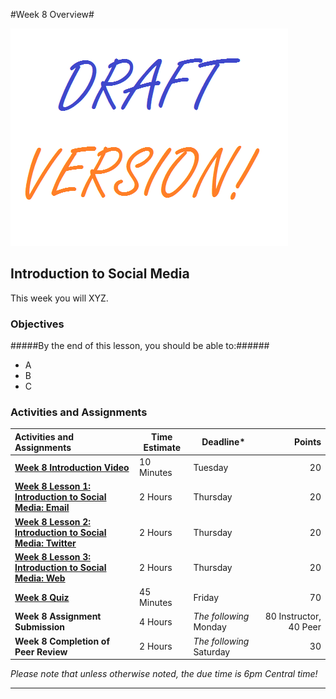 #Week 8 Overview#

![Draft](../images/Draft_Version_picture.png)

## Introduction to Social Media ##

This week you will XYZ.

### Objectives ###

#####By the end of this lesson, you should be able to:######

- A
- B 
- C

### Activities and Assignments ###

|Activities and Assignments | Time Estimate | Deadline* | Points|
|:------| -----|-------|----------:|
|**[Week 8 Introduction Video][wv]** |10 Minutes|Tuesday|20|
|**[Week 8 Lesson 1: Introduction to Social Media: Email](lesson1.md)**| 2 Hours |Thursday| 20|
|**[Week 8 Lesson 2: Introduction to Social Media: Twitter](lesson2.md)**| 2 Hours | Thursday | 20 |
|**[Week 8 Lesson 3: Introduction to Social Media: Web](lesson3.md)**| 2 Hours | Thursday| 20 |
|**[Week 8 Quiz][wq]**| 45 Minutes | Friday | 70|
|**Week 8 Assignment Submission**| 4 Hours | *The following* Monday | 80 Instructor, 40 Peer | 
|**Week 8 Completion of Peer Review**| 2 Hours | *The following* Saturday | 30 | 

*Please note that unless otherwise noted, the due time is 6pm Central time!*

----------
[wv]: https://mediaspace.illinois.edu/media/
[wq]: https://learn.illinois.edu/mod/quiz/view.php?id=1325131
